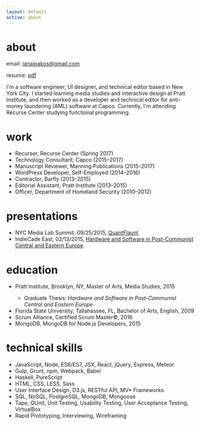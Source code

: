 ```yaml
---
layout: default
active: about
---
```

<div class="page-section short">
    <div class="container flex">
        <div class="column-main tile">
            <div>

<div>
<h1>about</h1>
    <p>email:
        <a href="mailto:janaipakos@gmail.com" class="link" title="Open email window">janaipakos@gmail.com</a><p>
    <p>resume:
        <a href="./resumes/james_anaipakos_cv.pdf" class="link" title="pdf resume">pdf</a>
    </p>
    <p>I'm a software engineer, UI designer, and technical editor based in New York City. I started learning media studies and interactive design at Pratt Institute, and then worked as a developer and technical editor for anti-money laundering (AML) software at Capco. Currently, I'm attending Recurse Center studying functional programming.</p>
    <div>

<h1>work</h1>
    <ul>
        <li>Recurser, Recurse Center (Spring 2017)</li>
        <li>Technology Consultant, Capco (2015–2017)</li>
        <li>Manuscript Reviewer, Manning Publications (2015–2017)</li>
        <li>WordPress Developer, Self-Employed (2014–2016)</li>
        <li>Contractor, Barfly (2013–2015)</li>
        <li>Editorial Assistant, Pratt Institute (2013–2015)</li>
        <li>Officer, Department of Homeland Security (2010–2012)</li>
    </ul>

<h1>presentations</h1>
    <ul>
        <li>NYC Media Lab Summit, 09/25/2015, <a class="link"  href='https://jamesanaipakos.com/Quant-Flaunt/'>QuantFlaunt</a></li>
        <li>IndieCade East, 02/13/2015, <a class="link" href='https://vimeo.com/120022906'>Hardware and Software in Post-Communist Central and Eastern Europe</a></li>
    </ul>

<h1>education</h1>
    <ul>
        <li>Pratt Institute, Brooklyn, NY, Master of Arts, Media Studies, 2015</li>
        <ul><li>Graduate Thesis: <em>Hardware and Software in Post-Communist Central and Eastern Europe</em></li></ul>
        <li>Florida State University, Tallahassee, FL, Bachelor of Arts, English, 2009</li>
         <li>Scrum Alliance, Certified Scrum Master©, 2016</li>
        <li>MongoDB, MongoDB for Node.js Developers, 2015</li>
    </ul>

<h1>technical skills</h1>
    <ul>
        <li>JavaScript, Node, ES6/ES7, JSX, React, jQuery, Express, Meteor</li>
        <li>Gulp, Grunt, npm, Webpack, Babel</li>
        <li>Haskell, PureScript</li>
        <li>HTML, CSS, LESS, Sass</li>       
        <li>User Interface Design, D3.js, RESTful API, MV* Frameworks</li>
        <li>SQL, NoSQL, PostgreSQL, MongoDB, Mongoose</li>
        <li>Tape, QUnit, Unit Testing, Usability Testing, User Acceptance Testing, VirtualBox</li>
        <li>Rapid Prototyping, Interviewing, Wireframing</li>
    </ul>
</div>
